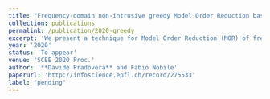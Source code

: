 ```yaml
---
title: "Frequency-domain non-intrusive greedy Model Order Reduction based on minimal rational approximation"
collection: publications
permalink: /publication/2020-greedy
excerpt: 'We present a technique for Model Order Reduction (MOR) of frequency-domain problems relying on rational interpolation of vector-valued functions. The selection of the sample points is carried out adaptively according to a greedy procedure. We describe several options for the choice of a posteriori error indicators, which are used to drive the greedy algorithm and define its termination condition. Namely, we illustrate a tradeoff between each estimator&apos;s accuracy and its &quot;intrusiveness&quot;, i.e. how much information on the underlying high-fidelity model needs to be available. We test numerically the effectiveness of this technique in solving a non-Hermitian eigenproblem and a microwave frequency response analysis.'
year: '2020'
status: 'To appear'
venue: 'SCEE 2020 Proc.'
author: '**Davide Pradovera** and Fabio Nobile'
paperurl: 'http://infoscience.epfl.ch/record/275533'
label: "pending"
---
```


